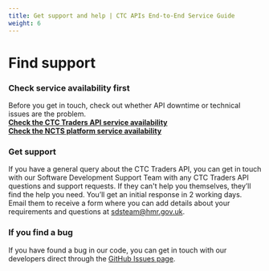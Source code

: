 ```yaml
---
title: Get support and help | CTC APIs End-to-End Service Guide
weight: 6
---
```


# Find support
<!--- Section owner: CTC Traders API --->


### Check service availability first

Before you get in touch, check out whether API downtime or technical issues are the problem.    
**[Check the CTC Traders API service availability](https://api-platform-status.production.tax.service.gov.uk/?_ga=2.145121908.112811846.1587044117-960820992.1580203223)**     
**[Check the NCTS platform service availability](https://www.gov.uk/government/publications/new-computerised-transit-system-ncts-web-service-availability-and-issues/new-computerised-transit-system-ncts-web-service-availability-and-issues)**

### Get support

If you have a general query about the CTC Traders API, you can get in touch with our Software Development Support Team with any CTC Traders API questions and support requests. If they can't help you themselves, they’ll find the help you need. You’ll get an initial response in 2 working days. Email them to receive a form where you can add details about your requirements and questions at  <sdsteam@hmr.gov.uk>.


### If you find a bug

If you have found a bug in our code, you can get in touch with our developers direct through the [GitHub Issues page](https://github.com/hmrc/common-transit-convention-traders/issues).


